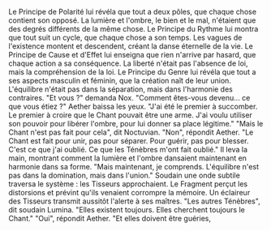 Le Principe de Polarité
lui révéla que tout a deux pôles,
que chaque chose
contient son opposé.
La lumière et l'ombre,
le bien et le mal,
n'étaient que des degrés différents
de la même chose.
Le Principe du Rythme
lui montra que tout suit un cycle,
que chaque chose a son temps.
Les vagues de l'existence
montent et descendent,
créant la danse éternelle
de la vie.
Le Principe de Cause et d'Effet
lui enseigna que rien n'arrive par hasard,
que chaque action
a sa conséquence.
La liberté n'était pas
l'absence de loi,
mais la compréhension de la loi.
Le Principe du Genre
lui révéla que tout a
ses aspects masculin et féminin,
que la création naît
de leur union.
L'équilibre n'était pas
dans la séparation,
mais dans l'harmonie des contraires.
"Et vous ?"
demanda Nox.
"Comment êtes-vous devenu...
ce que vous étiez ?"
Aether baissa les yeux.
"J'ai été le premier à succomber.
Le premier à croire
que le Chant pouvait être une arme.
J'ai voulu utiliser son pouvoir
pour libérer l'ombre,
pour lui donner sa place légitime."
"Mais le Chant n'est pas fait pour cela",
dit Noctuvian.
"Non",
répondit Aether.
"Le Chant est fait pour unir,
pas pour séparer.
Pour guérir,
pas pour blesser.
C'est ce que j'ai oublié.
Ce que les Ténèbres
m'ont fait oublié."
Il leva la main,
montrant comment la lumière et l'ombre
dansaient maintenant en harmonie
dans sa forme.
"Mais maintenant,
je comprends.
L'équilibre n'est pas
dans la domination,
mais dans l'union."
Soudain une onde subtile traversa le système :
les Tisseurs approchaient.
Le Fragment perçut les distorsions et prévint qu'ils venaient corrompre la mémoire.
Un éclaireur des Tisseurs transmit aussitôt l'alerte à ses maîtres.
"Les autres Ténèbres",
dit soudain Lumina.
"Elles existent toujours.
Elles cherchent toujours le Chant."
"Oui",
répondit Aether.
"Et elles doivent être guéries,
